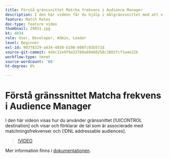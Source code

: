 ```yaml
---
title: Förstå gränssnittet Matcha frekvens i Audience Manager
description: I den här videon får du hjälp i målgränssnittet med att visa och förklara antalet som är kopplade till matchningsfrekvenser och adresserbara målgrupper.
feature: Match Rates
doc-type: feature video
thumbnail: 29831.jpg
kt: 4034
role: User, Developer, Admin, Leader
level: Beginner
exl-id: 903f8329-a434-4938-b190-600fc03b571d
source-git-commit: 4d4c12e9f9a33760a89460258c3802fcf3a4e22b
workflow-type: tm+mt
source-wordcount: '66'
ht-degree: 0%

---
```


# Förstå gränssnittet Matcha frekvens i Audience Manager

I den här videon visas hur du använder gränssnittet [!UICONTROL destination] och visar och förklarar de tal som är associerade med matchningsfrekvenser och [!DNL addressable audiences].

>[!VIDEO](https://video.tv.adobe.com/v/29831/?quality=12)

Mer information finns i [dokumentationen](https://experienceleague.adobe.com/docs/audience-manager/user-guide/features/addressable-audiences.html).
